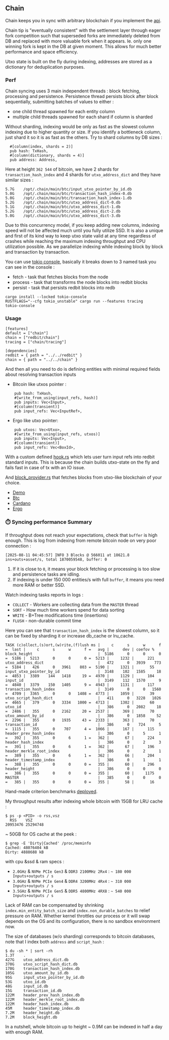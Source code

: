 ## Chain

Chain keeps you in sync with arbitrary blockchain if you implement the [api](src/api.rs).

Chain tip is "eventually consistent" with the settlement layer through eager fork competition such that 
superseded forks are immediately deleted from DB and replaced with more valuable fork when it appears.
Ie. only one winning fork is kept in the DB at given moment. This allows for much better performance and space efficiency.

Utxo state is built on the fly during indexing, addresses are stored as a dictionary for deduplication purposes.

### Perf 

Chain syncing uses 3 main independent threads : block fetching, processing and persistence. 
Persistence thread persists block after block sequentially, submitting batches of values to either : 
 - one child thread spawned for each entity column
 - multiple child threads spawned for each shard if column is sharded

Without sharding, indexing would be only as fast as the slowest column indexing due to higher quantity or size.
If you identify a bottleneck column, just shard it so it is as fast as the others. Try to shard columns by DB sizes :
```
  #[column(index, shards = 2)]
  pub hash: TxHash,
  #[column(dictionary, shards = 4)]
  pub address: Address,
```
Here at height `362 544` of bitcoin, we have 2 shards for `transaction_hash_index` and 4 shards for `utxo_address_dict` and they have similar sizes :
```
5.7G    /opt/.chain/main/btc/input_utxo_pointer_by_id.db
5.0G    /opt/.chain/main/btc/transaction_hash_index-0.db
5.0G    /opt/.chain/main/btc/transaction_hash_index-1.db
5.2G    /opt/.chain/main/btc/utxo_address_dict-0.db
5.1G    /opt/.chain/main/btc/utxo_address_dict-1.db
5.2G    /opt/.chain/main/btc/utxo_address_dict-2.db
5.0G    /opt/.chain/main/btc/utxo_address_dict-3.db
```

Due to this concurrency model, if you keep adding new columns, indexing speed will not be affected much until you fully utilize SSD.
It is also a unique and first of its kind way to keep utxo state valid at any time regardless of crashes while reaching the maximum
indexing throughput and CPU utilization possible. As we parallelize indexing while indexing block by block and transaction by transaction.

You can use [tokio console](https://github.com/tokio-rs/console), basically it breaks down to 3 named task you can see in the console :
- fetch - task that fetches blocks from the node
- process - task that transforms the node blocks into redbit blocks
- persist - task that persists redbit blocks into redb

``` 
cargo install --locked tokio-console
RUSTFLAGS="--cfg tokio_unstable" cargo run --features tracing
tokio-console
```

### Usage

```
[features]
default = ["chain"]
chain = ["redbit/chain"]
tracing = ["chain/tracing"]

[dependencies]
redbit = { path = "../../redbit" }
chain = { path = "../../chain" }
```

And then all you need to do is defining entities with minimal required fields about resolving transaction inputs
 - Bitcoin like utxos pointer : 
```
    pub hash: TxHash,
    #[write_from_using(input_refs, hash)]
    pub inputs: Vec<Input>,
    #[column(transient)]
    pub input_refs: Vec<InputRef>,
```
 - Ergo like utxo pointer:
```
    pub utxos: Vec<Utxo>,
    #[write_from_using(input_refs, utxos)]
    pub inputs: Vec<Input>,
    #[column(transient)]
    pub input_refs: Vec<BoxId>,
```

With a custom defined [hook.rs](../chains/demo/src/hook.rs) which lets user turn input refs into redbit standard inputs.
This is because the chain builds utxo-state on the fly and fails fast in case of tx with an IO issue. 

And [block_provider.rs](../chains/demo/src/block_provider.rs) that fetches blocks from utxo-like blockchain of your choice.

- [Demo](../chains/btc)
- [Btc](../chains/btc)
- [Cardano](../chains/cardano)
- [Ergo](../chains/ergo)

### ⏱️ Syncing performance Summary

If throughput does not reach your expectations, check that `buffer` is high enough. This is log from indexing from remote bitcoin node on very poor connection :
```
[2025-08-11 04:45:57] INFO 3 Blocks @ 566011 at 18621.8 ins+outs+asset/s, total 1870059548, buffer: 0
```

1. If it is close to `0`, it means your block fetching or processing is too slow and persistence tasks are idling.
2. If indexing is under 150 000 entities/s with full `buffer`, it means you need more RAM or better SSD.

Watch indexing tasks reports in logs : 
 - `COLLECT` - Workers are collecting data from the `MASTER` thread 
 - `SORT`    - How much time workers spend for data sorting 
 - `WRITE`   - B+Tree modifications time (insertions) 
 - `FLUSH`   - non-durable commit time 

Here you can see that `transaction_hash_index` is the slowest column, so it can be fixed by sharding it or increase db_cache or lru_cache.

```
TASK (c)ollect,(s)ort,(w)rite,(f)lush ms |     c      s      w      f =  last |     c      s      w      f =   avg |      dev | coefov %
block_height                             |  5186      0      0      0 =  5186 |  5213      0      0      0 =  5213 |     1232 |      221
utxo_address_dict                        |   472      0   3939    773 =  5184 |   426      0   3961    803 =  5190 |     1321 |       55
input_utxo_pointer_by_id                 |  3148    102   1585     18 =  4853 |  3389    144   1418     19 =  4970 |     1129 |      104
input_id                                 |  3149    112   1570      9 =  4840 |  3379    150   1405      9 =  4943 |     1131 |      117
transaction_hash_index                   |  3149      0      0   1560 =  4709 |  3365      0      0   1408 =  4773 |     1059 |       39
utxo_script_hash_dict                    |   411      0   3228   1026 =  4665 |   379      0   3334   1000 =  4713 |     1302 |       60
utxo_id                                  |   386      0   2082     18 =  2486 |   355      0   2162     20 =  2537 |      369 |       70
utxo_amount_by_id                        |   386      0   1858     52 =  2296 |   355      0   1935     43 =  2333 |      363 |       70
transaction_id                           |   386      0    724      5 =  1115 |   355      0    707      4 =  1066 |      167 |      115
header_prev_hash_index                   |   386      0      5      1 =   392 |   355      0      6      1 =   362 |       67 |      224
header_hash_index                        |   386      0      2      3 =   391 |   355      0      6      1 =   362 |       67 |      196
header_merkle_root_index                 |   386      0      2      1 =   389 |   355      0      6      1 =   362 |       66 |      204
header_timestamp_index                   |   386      0      1      1 =   388 |   355      0      0      0 =   355 |       60 |      296
header_height                            |   386      0      0      0 =   386 |   355      0      0      0 =   355 |       60 |     1175
MASTER                                   |   385      0      0      0 =   385 |   355      0      0      0 =   355 |       58 |       16
```

Hand-made criterion benchmarks [deployed](https://pragmaxim-com.github.io/redbit/report/index.html).

My throughput results after indexing whole bitcoin with 15GB for LRU cache :
```
$ ps -p <PID> -o rss,vsz
  RSS    VSZ
20953476 25294748
```

~ 50GB for OS cache at the peek :
```
$ grep -E 'Dirty|Cached' /proc/meminfo 
Cached: 48076404 kB 
Dirty: 4888688 kB 
```

with cpu &ssd & ram specs :

- `2.0GHz` & `NVMe PCIe Gen3` & `DDR3 2100MHz 2Rx4` : `~ 180 000 Inputs+outputs / s`
- `3.0GHz` & `NVMe PCIe Gen4` & `DDR4 3200MHz 4Rx4` : `~ 310 000 Inputs+outputs / s`
- `3.5GHz` & `NVMe PCIe Gen5` & `DDR5 4800MHz 4RX8` : `~ 540 000 Inputs+outputs / s`

Lack of RAM can be compensated by shrinking `index.min_entity_batch_size` and `index.non_durable_batches` to relief pressure on RAM.
Whether kernel throttles our process or it will swap depends on the OS and its configuration, there is no sandbox environment now.

The size of databases (w/o sharding) corresponds to bitcoin databases, note that I index both `address` and `script_hash` :
```
$ du -sh * | sort -rh
1.3T    .
427G	utxo_address_dict.db
370G	utxo_script_hash_dict.db
170G	transaction_hash_index.db
105G	utxo_amount_by_id.db
95G	    input_utxo_pointer_by_id.db
53G	    utxo_id.db
48G	    input_id.db
15G	    transaction_id.db
122M	header_prev_hash_index.db
122M	header_merkle_root_index.db
122M	header_hash_index.db
45M	    header_timestamp_index.db
7.2M	header_height.db
7.2M	block_height.db
```

In a nutshell, whole bitcoin up to height ~ 0.9M can be indexed in half a day with enough RAM.